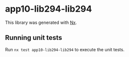 # app10-lib294-lib294

This library was generated with [Nx](https://nx.dev).

## Running unit tests

Run `nx test app10-lib294-lib294` to execute the unit tests.
